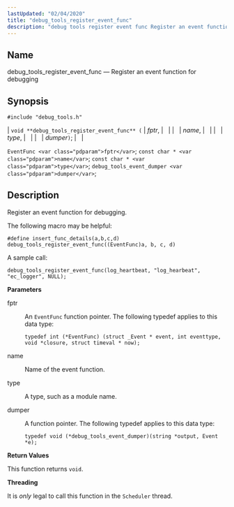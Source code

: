 ```yaml
---
lastUpdated: "02/04/2020"
title: "debug_tools_register_event_func"
description: "debug tools register event func Register an event function for debugging void debug tools register event func fptr name type dumper Event Func fptr const char name const char type debug tools event dumper dumper Register an event function for debugging The following macro may be helpful define insert func..."
---
```


<a name="apis.debug_tools_register_event_func"></a> 
## Name

debug_tools_register_event_func — Register an event function for debugging

## Synopsis

`#include "debug_tools.h"`

| `void **debug_tools_register_event_func** (` | <var class="pdparam">fptr</var>, |   |
|   | <var class="pdparam">name</var>, |   |
|   | <var class="pdparam">type</var>, |   |
|   | <var class="pdparam">dumper</var>`)`; |   |

`EventFunc <var class="pdparam">fptr</var>`;
`const char * <var class="pdparam">name</var>`;
`const char * <var class="pdparam">type</var>`;
`debug_tools_event_dumper <var class="pdparam">dumper</var>`;<a name="idp49783696"></a> 
## Description

Register an event function for debugging.

The following macro may be helpful:

`#define insert_func_details(a,b,c,d) debug_tools_register_event_func((EventFunc)a, b, c, d)`

A sample call:

`debug_tools_register_event_func(log_heartbeat, "log_hearbeat", "ec_logger", NULL);`

**<a name="idp49787808"></a> Parameters**

<dl class="variablelist">

<dt>fptr</dt>

<dd>

An `EventFunc` function pointer. The following typedef applies to this data type:

`typedef int (*EventFunc) (struct _Event * event, int eventtype, void *closure, struct timeval * now);`

</dd>

<dt>name</dt>

<dd>

Name of the event function.

</dd>

<dt>type</dt>

<dd>

A type, such as a module name.

</dd>

<dt>dumper</dt>

<dd>

A function pointer. The following typedef applies to this data type:

`typedef void (*debug_tools_event_dumper)(string *output, Event *e);`

</dd>

</dl>

**<a name="idp49798576"></a> Return Values**

This function returns `void`.

**<a name="idp49799936"></a> Threading**

It is *only* legal to call this function in the `Scheduler` thread.